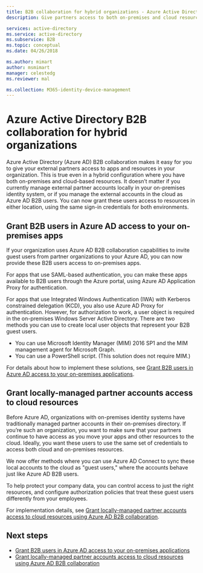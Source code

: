 ```yaml
---
title: B2B collaboration for hybrid organizations - Azure Active Directory | Microsoft Docs
description: Give partners access to both on-premises and cloud resources with Azure AD B2B collaboration.

services: active-directory
ms.service: active-directory
ms.subservice: B2B
ms.topic: conceptual
ms.date: 04/26/2018

ms.author: mimart
author: msmimart
manager: celestedg
ms.reviewer: mal

ms.collection: M365-identity-device-management
---
```


# Azure Active Directory B2B collaboration for hybrid organizations

Azure Active Directory (Azure AD) B2B collaboration makes it easy for you to give your external partners access to apps and resources in your organization. This is true even in a hybrid configuration where you have both on-premises and cloud-based resources. It doesn’t matter if you currently manage external partner accounts locally in your on-premises identity system, or if you manage the external accounts in the cloud as Azure AD B2B users. You can now grant these users access to resources in either location, using the same sign-in credentials for both environments.

## Grant B2B users in Azure AD access to your on-premises apps

If your organization uses Azure AD B2B collaboration capabilities to invite guest users from partner organizations to your Azure AD, you can now provide these B2B users access to on-premises apps.

For apps that use SAML-based authentication, you can make these apps available to B2B users through the Azure portal, using Azure AD Application Proxy for authentication.

For apps that use Integrated Windows Authentication (IWA) with Kerberos constrained delegation (KCD), you also use Azure AD Proxy for authentication. However, for authorization to work, a user object is required in the on-premises Windows Server Active Directory. There are two methods you can use to create local user objects that represent your B2B guest users.

- You can use Microsoft Identity Manager (MIM) 2016 SP1 and the MIM management agent for Microsoft Graph.
- You can use a PowerShell script. (This solution does not require MIM.)

For details about how to implement these solutions, see [Grant B2B users in Azure AD access to your on-premises applications](hybrid-cloud-to-on-premises.md).

## Grant locally-managed partner accounts access to cloud resources

Before Azure AD, organizations with on-premises identity systems have traditionally managed partner accounts in their on-premises directory. If you’re such an organization, you want to make sure that your partners continue to have access as you move your apps and other resources to the cloud. Ideally, you want these users to use the same set of credentials to access both cloud and on-premises resources. 

We now offer methods where you can use Azure AD Connect to sync these local accounts to the cloud as "guest users," where the accounts behave just like Azure AD B2B users.

To help protect your company data, you can control access to just the right resources, and configure authorization policies that treat these guest users differently from your employees.

For implementation details, see [Grant locally-managed partner accounts access to cloud resources using Azure AD B2B collaboration](hybrid-on-premises-to-cloud.md).
 
## Next steps

- [Grant B2B users in Azure AD access to your on-premises applications](hybrid-cloud-to-on-premises.md)
- [Grant locally-managed partner accounts access to cloud resources using Azure AD B2B collaboration](hybrid-on-premises-to-cloud.md)


